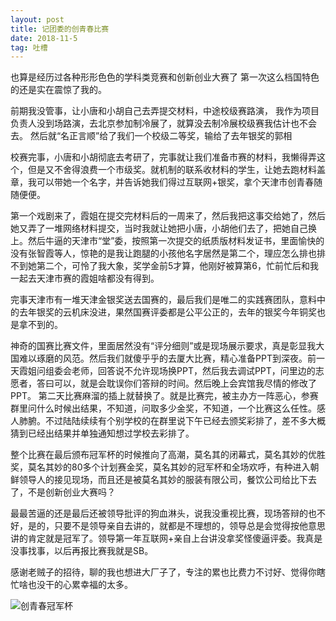 ```yaml
---
layout: post
title: 记团委的创青春比赛
date: 2018-11-5
tag: 吐槽
---
```


也算是经历过各种形形色色的学科类竞赛和创新创业大赛了
第一次这么档国特色的还是实在震惊了我的。

前期我没管事，让小唐和小胡自己去弄提交材料，中途校级赛路演，
我作为项目负责人没到场路演，去北京参加制冷展了，就算没去制冷展校级赛我估计也不会去。
然后就“名正言顺”给了我们一个校级二等奖，输给了去年银奖的郭相

校赛完事，小唐和小胡彻底去考研了，完事就让我们准备市赛的材料，我懒得弄这个，但是又不舍得浪费一个市级奖。就机制的联系收材料的学生，让她去跑材料盖章，我可以带她一个名字，并告诉她我们得过互联网+银奖，拿个天津市创青春随随便便。

第一个戏剧来了，霞姐在提交完材料后的一周来了，然后我把这事交给她了，然后她又弄了一堆网络材料提交，当时我就让她把小唐，小胡他们去了，把她自己换上。然后牛逼的天津市“堂”委，按照第一次提交的纸质版材料发证书，里面愉快的没有张智霞等人，惊艳的是我让跑腿的小孩他名字居然是第二个，理应怎么排也排不到她第二个，可怜了我大象，奖学金前5才算，他刚好被算第6，忙前忙后和我一起去天津市赛的霞姐啥都没有得到。

完事天津市有一堆天津金银奖送去国赛的，最后我们是唯二的实践赛团队，意料中的去年银奖的云机床没进，果然国赛评委都是公平公正的，去年的银奖今年铜奖也是拿不到的。

神奇的国赛比赛文件，里面居然没有“评分细则”或是现场展示要求，真是彰显我大国难以琢磨的风范。然后我们就傻乎乎的去厦大比赛，精心准备PPT到深夜。前一天霞姐问组委会老师，回答说不允许现场换PPT，然后我去调试PPT，问里边的志愿者，答曰可以，就是会耽误你们答辩的时间。然后晚上会宾馆我尽情的修改了PPT。
第二天比赛麻溜的插上就替换了。就是比赛完，被主办方一阵恶心，参赛群里问什么时候出结果，不知道，问取多少金奖，不知道，一个比赛这么任性。感人肺腑。不过陆陆续续有个别学校的在群里说下午已经去颁奖彩排了，差不多大概猜到已经出结果并单独通知想过学校去彩排了。

整个比赛在最后颁布冠军杯的时候推向了高潮，莫名其的闭幕式，莫名其妙的优胜奖，莫名其妙的80多个计划赛金奖，莫名其妙的冠军杯和全场欢呼，有种进入朝鲜领导人的接见现场，而且还是被莫名其妙的服装有限公司，餐饮公司给比下去了，不是创新创业大赛吗？

最最苦逼的还是最后还被领导批评的狗血淋头，说我没重视比赛，现场答辩的也不好，是的，只要不是领导亲自去讲的，就都是不理想的，领导总是会觉得按他意思讲的肯定就是冠军了。领导第一年互联网+亲自上台讲没拿奖怪傻逼评委。我真是没事找事，以后再报比赛我就是SB。

感谢老贼子的招待，聊的我也想进大厂子了，专注的累也比费力不讨好、觉得你瞎忙啥也没干的心累幸福的太多。

![创青春冠军杯](https://upload-images.jianshu.io/upload_images/10043074-6b24e80f1f846bcf.png?imageMogr2/auto-orient/strip%7CimageView2/2/w/1240)